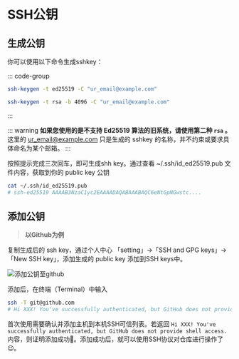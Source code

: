 # SSH公钥

## 生成公钥
你可以使用以下命令生成sshkey：

::: code-group
```sh [ed25519]
ssh-keygen -t ed25519 -C "ur_email@example.com"
```

```sh [rsa]
ssh-keygen -t rsa -b 4096 -C "ur_email@example.com"
```
:::

::: warning
**如果您使用的是不支持 Ed25519 算法的旧系统，请使用第二种 `rsa` 。**   
这里的 ur_email@example.com 只是生成的 sshkey 的名称，并不约束或要求具体命名为某个邮箱。
:::

按照提示完成三次回车，即可生成shh key。通过查看 ~/.ssh/id_ed25519.pub 文件内容，获取到你的 public key 公钥

```sh
cat ~/.ssh/id_ed25519.pub
# ssh-ed25519 AAAAB3NzaC1yc2EAAAADAQABAAABAQC6eNtGpNGwstc....
```

## 添加公钥
>**以Github为例**

复制生成后的 ssh key，通过个人中心 「setting」->「SSH and GPG keys」->「New SSH key」，添加生成的 public key 添加到SSH keys中。

![添加公钥至github](https://fuckjs.gitee.io/cdn/docs-leedom-me/add-public-key.png)

添加后，在终端（Terminal）中输入
```sh
ssh -T git@github.com
# Hi XXX! You've successfully authenticated, but GitHub does not provide shell access.
```
首次使用需要确认并添加主机到本机SSH可信列表。若返回 `Hi XXX! You've successfully authenticated, but GitHub does not provide shell access.` 内容，则证明添加成功:tada:。添加成功后，就可以使用SSH协议对仓库进行操作了:wink:。